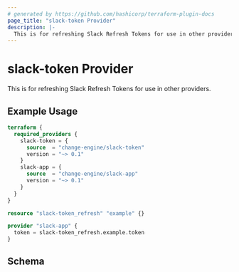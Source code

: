 ```yaml
---
# generated by https://github.com/hashicorp/terraform-plugin-docs
page_title: "slack-token Provider"
description: |-
  This is for refreshing Slack Refresh Tokens for use in other providers.
---
```


# slack-token Provider

This is for refreshing Slack Refresh Tokens for use in other providers.

## Example Usage

```terraform
terraform {
  required_providers {
    slack-token = {
      source  = "change-engine/slack-token"
      version = "~> 0.1"
    }
    slack-app = {
      source  = "change-engine/slack-app"
      version = "~> 0.1"
    }
  }
}

resource "slack-token_refresh" "example" {}

provider "slack-app" {
  token = slack-token_refresh.example.token
}
```

<!-- schema generated by tfplugindocs -->
## Schema
